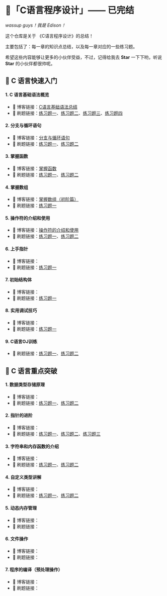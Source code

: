 # 🥘「C语言程序设计」—— 已完结
*wassup guys！我是 Edison！*

这个仓库是关于 《C语言程序设计》的总结！

主要包括了：每一章的知识点总结，以及每一章对应的一些练习题。

希望这些内容能够让更多的小伙伴受益，不过，记得给我去 **Star** 一下下哟，听说 **Star** 的小伙伴都很帅呢。

## 🍟 C 语言快速入门

#### 1. C 语言基础语法概览

- 🥐 博客链接：[C语言基础语法总结](https://blog.csdn.net/m0_63325890/article/details/122208282)
- 📝 刷题链接：[练习题一](https://github.com/LuvKobe/C-Programming/blob/main/01-C语言基础语言概览/01练习题一.md)、[练习题二](https://github.com/LuvKobe/C-Programming/blob/main/01-C语言基础语言概览/02练习题二.md)、[练习题三](https://github.com/LuvKobe/C-Programming/blob/main/01-C语言基础语言概览/03练习题三.md)、[练习题四](https://github.com/LuvKobe/C-Programming/blob/main/01-C语言基础语言概览/04练习题四.md)

#### 2. 分支与循环语句

- 🥐  博客链接：[分支与循环语句](https://blog.csdn.net/m0_63325890/article/details/122284917)
- 📝 刷题链接：[练习题一](https://github.com/LuvKobe/C-Programming/blob/main/02-分支与循环语句/01练习题一.md)、[练习题二](https://github.com/LuvKobe/C-Programming/blob/main/02-分支与循环语句/02练习题二.md)

#### 3. 掌握函数

- 🥐  博客链接：[掌握函数](https://blog.csdn.net/m0_63325890/article/details/122445552)
- 📝 刷题链接：[练习题一](https://github.com/LuvKobe/C-Programming/blob/main/03-掌握函数/01练习题一.md)、[练习题二](https://github.com/LuvKobe/C-Programming/blob/main/03-掌握函数/02练习题二.md)

#### 4. 掌握数组

- 🥐  博客链接：[掌握数组（初阶篇）](https://blog.csdn.net/m0_63325890/article/details/121549181)
- 📝 刷题链接：[练习题一](https://github.com/LuvKobe/C-Programming/blob/main/04-掌握数组/01练习题一.md)

#### 5. 操作符的介绍和使用

- 🥐  博客链接：[操作符的介绍和使用](https://blog.csdn.net/m0_63325890/article/details/121442688)
- 📝 刷题链接：[练习题一](https://github.com/LuvKobe/C-Programming/blob/main/05-操作符的介绍和使用/01练习题一.md)、[练习题二](https://github.com/LuvKobe/C-Programming/blob/main/05-操作符的介绍和使用/02练习题二.md)

#### 6. 上手指针

- 🥐  博客链接：
- 📝 刷题链接：[练习题一](https://github.com/LuvKobe/C-Programming/blob/main/06-上手指针/01练习题一.md)

#### 7. 初始结构体

- 🥐  博客链接：
- 📝 刷题链接：[练习题一](https://github.com/LuvKobe/C-Programming/blob/main/07-初始结构体/01练习题一.md)

#### 8. 实用调试技巧

- 🥐  博客链接：
- 📝 刷题链接：[练习题一](https://github.com/LuvKobe/C-Programming/blob/main/08-实用调试技巧/01练习题一.md)

#### 9. C语言OJ训练

- 📝 刷题链接：[练习题一](https://github.com/LuvKobe/C-Programming/blob/main/09-初始OJ练习/01练习题一.md)、[练习题二](https://github.com/LuvKobe/C-Programming/blob/main/09-初始OJ练习/02练习题二.md)

## 🌭 C 语言重点突破

#### 1. 数据类型存储原理

- 🥐  博客链接：
- 📝 刷题链接：[练习题一](https://github.com/LuvKobe/C-Programming/blob/main/11-数据类型存储原理/01练习题一.md)、[练习题二](https://github.com/LuvKobe/C-Programming/blob/main/11-数据类型存储原理/02练习题二.md)

#### 2. 指针的进阶

- 🥐  博客链接：
- 📝 刷题链接：[练习题一](https://github.com/LuvKobe/C-Programming/blob/main/12-指针的进阶/01练习题一.md)、[练习题二](https://github.com/LuvKobe/C-Programming/blob/main/12-指针的进阶/02练习题二.md)、[练习题三](https://github.com/LuvKobe/C-Programming/blob/main/12-指针的进阶/03练习题三.md)

#### 3. 字符串和内存函数的介绍

- 🥐  博客链接：
- 📝 刷题链接：[练习题一](https://github.com/LuvKobe/C-Programming/blob/main/13-字符串和内存函数的介绍/01练习题一.md)、[练习题二](https://github.com/LuvKobe/C-Programming/blob/main/13-字符串和内存函数的介绍/02练习题二..md)

#### 4. 自定义类型讲解

- 🥐  博客链接：
- 📝 刷题链接：[练习题一](https://github.com/LuvKobe/C-Programming/blob/main/14-自定义类型讲解/01练习题一.md)、[练习题二](https://github.com/LuvKobe/C-Programming/blob/main/14-自定义类型讲解/02练习题二.md)

#### 5. 动态内存管理

- 🥐  博客链接：
- 📝 刷题链接：

#### 6. 文件操作

- 🥐  博客链接：
- 📝 刷题链接：

#### 7. 程序的编译（预处理操作）

- 🥐  博客链接：
- 📝 刷题链接：

